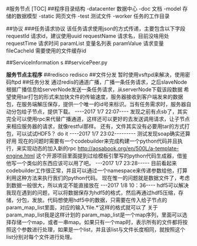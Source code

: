 #服务节点
[TOC]
##程序目录结构
-datacenter 数据中心
-doc        文档
-model      存储的数据模型
-static     网页文件
-test       测试文件
-worker     任务的工作目录


##协议
###任务请求协议
该任务请求使用json的方式传递，主要包含以下字段
requestId 请求id，建议使用uuid
requestName 请求名，目前没啥用处
requestTime 请求时间
paramList 变量名列表
paramValue 请求变量
fileCacheId 需要使用的文件缓存id

##ServiceInformation
s
##servicePeer.py

**服务节点主程序**
##redisco
redisco
##文件分发
暂时使用vsftpd来解决，使用密码ftpd
##任务分发
通过redis的通道广播，广播一条任务请求，之后slaveNode根据广播信息给serverNode发送一条任务请求，从serverNode下载该段数据
希望使用tar打包的形式来加快文件的传输速度，服务器接收到客户端发来的数据包，在服务端解压保存，提供一个唯一的id号来标识。当有任务需求时，服务器自动分包给子节点，提供下载。
----2017 1/7 22:07----
发现之前有点sb了，其实完全可以使用rpc来代替广播通道，这样还可以更好的去发送调用请求，让子节点来相应服务器的请求，就像restful那样。
还有，文件其实没有必要用tar的方式打包，可以试试HDF5？
do it
----2017 1/7 23:02---------
测试发现soap确实还算好用
现在的问题时需要有一个codebuilder来完成构建一个python代码并且执行，来实现动态的加入新的rpc
http://aosabook.org/en/500L/a-template-engine.html 这个开源项目里面提到过给模板引擎写的python代码生成器，借鉴他写一个类似的东西应该可以用了吧。
---2017 1/7 23:28-----
目前看起来codebuilder工作很正常，并且可以通过一个namespace来传递参数给他，打算利用这种方法来执行我们的python代码。
现在惟一的问题就是数据文件了，考虑到数据一般很大，所以肯定不能直接放在
---2017 1/8 10：36----
hdf5可以解决我现在遇到的问题，可以将数据保存为hdf5的格式，然后再通过hdf5压缩，存储，分包，发放。代码想使用hdf5中的数据，只需要在传入给子节点的param_map_list里面，对应的输入‘file.\*’这样的格式就可以了
关于param_map_list我是这样计划的
param_map_list是一个map序列，里面可以选择存储一个map，或者一串map。如果只有一个map时，表示所有的文件都将按照这个参数进行处理，如果是一个list，并且该list与文件长度相同，就按照这个list分别对每个文件进行处理。
